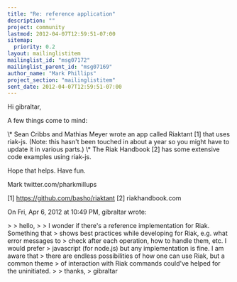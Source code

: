 ```yaml
---
title: "Re: reference application"
description: ""
project: community
lastmod: 2012-04-07T12:59:51-07:00
sitemap:
  priority: 0.2
layout: mailinglistitem
mailinglist_id: "msg07172"
mailinglist_parent_id: "msg07169"
author_name: "Mark Phillips"
project_section: "mailinglistitem"
sent_date: 2012-04-07T12:59:51-07:00
---
```



Hi gibraltar,

A few things come to mind:

\\* Sean Cribbs and Mathias Meyer wrote an app called Riaktant [1] that uses
riak-js. (Note: this hasn't been touched in about a year so you might have
to update it in various parts.)
\\* The Riak Handbook [2] has some extensive code examples using riak-js.

Hope that helps. Have fun.

Mark
twitter.com/pharkmillups

[1] https://github.com/basho/riaktant
[2] riakhandbook.com

On Fri, Apr 6, 2012 at 10:49 PM, gibraltar  wrote:

&gt;
&gt; hello,
&gt;
&gt; I wonder if there's a reference implementation for Riak. Something that
&gt; shows best practices while developing for Riak, e.g. what error messages to
&gt; check after each operation, how to handle them, etc. I would prefer
&gt; javascript (for node.js) but any implementation is fine. I am aware that
&gt; there are endless possibilities of how one can use Riak, but a common theme
&gt; of interaction with Riak commands could've helped for the uninitiated.
&gt;
&gt; thanks,
&gt; gibraltar


